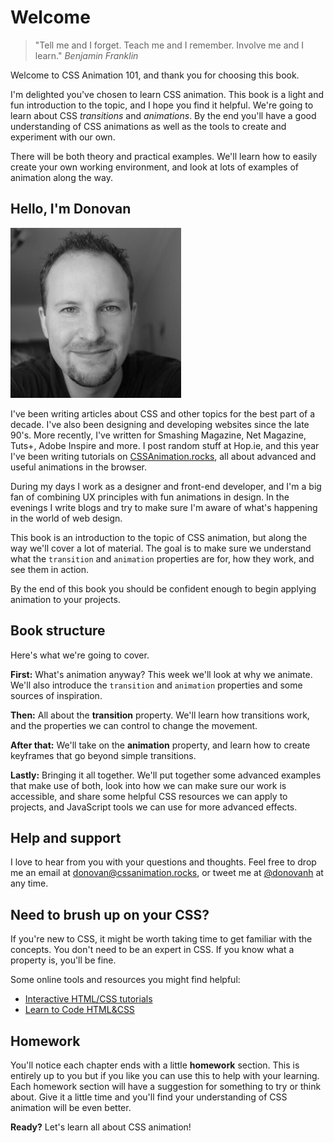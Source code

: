 # Welcome

> "Tell me and I forget. Teach me and I remember. Involve me and I learn."
> _Benjamin Franklin_

Welcome to CSS Animation 101, and thank you for choosing this book.

I'm delighted you've chosen to learn CSS animation. This book is a light and fun introduction to the topic, and I hope you find it helpful. We're going to learn about CSS _transitions_ and _animations_. By the end you'll have a good understanding of CSS animations as well as the tools to create and experiment with our own.

There will be both theory and practical examples. We'll learn how to easily create your own working environment, and look at lots of examples of animation along the way.

## Hello, I'm Donovan

![Donovan Hutchinson](images/donovan.jpg)

I've been writing articles about CSS and other topics for the best part of a decade. I've also been designing and developing websites since the late 90's. More recently, I've written for Smashing Magazine, Net Magazine, Tuts+, Adobe Inspire and more. I post random stuff at Hop.ie, and this year I've been writing tutorials on [CSSAnimation.rocks](https://cssanimation.rocks), all about advanced and useful animations in the browser.

During my days I work as a designer and front-end developer, and I'm a big fan of combining UX principles with fun animations in design. In the evenings I write blogs and try to make sure I'm aware of what's happening in the world of web design.

This book is an introduction to the topic of CSS animation, but along the way we'll cover a lot of material. The goal is to make sure we understand what the `transition` and `animation` properties are for, how they work, and see them in action.

By the end of this book you should be confident enough to begin applying animation to your projects.

## Book structure

Here's what we're going to cover.

**First:** What's animation anyway? This week we'll look at why we animate. We'll also introduce the `transition` and `animation` properties and some sources of inspiration.

**Then:** All about the **transition** property. We'll learn how transitions work, and the properties we can control to change the movement.

**After that:** We'll take on the **animation** property, and learn how to create keyframes that go beyond simple transitions.

**Lastly:** Bringing it all together. We'll put together some advanced examples that make use of both, look into how we can make sure our work is accessible, and share some helpful CSS resources we can apply to projects, and JavaScript tools we can use for more advanced effects.

## Help and support

I love to hear from you with your questions and thoughts. Feel free to drop me an email at [donovan@cssanimation.rocks](mailto:donovan@cssanimation.rocks), or tweet me at [@donovanh](https://twitter.com/donovanh) at any time.

## Need to brush up on your CSS?

If you're new to CSS, it might be worth taking time to get familiar with the concepts. You don't need to be an expert in CSS. If you know what a property is, you'll be fine.

Some online tools and resources you might find helpful:

* [Interactive HTML/CSS tutorials](http://www.codeavengers.com)
* [Learn to Code HTML&CSS](http://learn.shayhowe.com/html-css/)

## Homework

You'll notice each chapter ends with a little **homework** section. This is entirely up to you but if you like you can use this to help with your learning. Each homework section will have a suggestion for something to try or think about. Give it a little time and you'll find your understanding of CSS animation will be even better.

**Ready?** Let's learn all about CSS animation!
